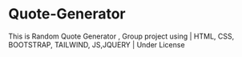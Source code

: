 # Quote-Generator
This is Random Quote Generator , Group project using | HTML, CSS, BOOTSTRAP, TAILWIND, JS,JQUERY | Under License
